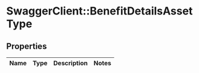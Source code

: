 # SwaggerClient::BenefitDetailsAssetType

## Properties
Name | Type | Description | Notes
------------ | ------------- | ------------- | -------------

